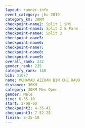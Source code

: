```yaml
---
layout: runner-info 
event_category: jbu-2019 
category_km: 30KM 
checkpoint-name2: Split 1 SMK 
checkpoint-name3: Split 2 E Farm 
checkpoint-name4: Split 3 
checkpoint-name5: 
checkpoint-name6: 
checkpoint-name7: 
checkpoint-name8: 
checkpoint-name9: 
overall_rank: 332
gender_rank: 235
category_rank: 148
bib: 31077
name: MOHAMAD AZZUAN BIN CHE DAUD
distance: 30KM
category: 30KM Men Open
gender: Male
time: 6-35-10
start: 2-00-00
checkpoint2: 4-35-41
checkpoint3: 7-52-28
finish: 8-35-10
---
```

